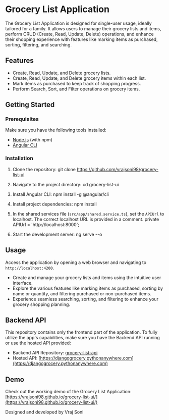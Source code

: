 # Grocery List Application

The Grocery List Application is designed for single-user usage, ideally tailored for a family. It allows users to manage their grocery lists and items, perform CRUD (Create, Read, Update, Delete) operations, and enhance their shopping experience with features like marking items as purchased, sorting, filtering, and searching.

## Features

- Create, Read, Update, and Delete grocery lists.
- Create, Read, Update, and Delete grocery items within each list.
- Mark items as purchased to keep track of shopping progress.
- Perform Search, Sort, and Filter operations on grocery items.

## Getting Started

### Prerequisites

Make sure you have the following tools installed:

- [Node.js](https://nodejs.org/) (with npm)
- [Angular CLI](https://angular.io/cli)

### Installation

1. Clone the repository: git clone https://github.com/vrajsoni98/grocery-list-ui

2. Navigate to the project directory: cd grocery-list-ui

3. Install Angular CLI: npm install -g @angular/cli

4. Install project dependencies: npm install

5. In the shared services file (`src/app/shared.service.ts`), set the `APIUrl` to localhost. The correct localhost URL is provided in a comment.
   private APIUrl = 'http://localhost:8000';

6. Start the development server: ng serve --o

## Usage

Access the application by opening a web browser and navigating to `http://localhost:4200`.

- Create and manage your grocery lists and items using the intuitive user interface.
- Explore the various features like marking items as purchased, sorting by name or quantity, and filtering purchased or non-purchased items.
- Experience seamless searching, sorting, and filtering to enhance your grocery shopping planning.

## Backend API

This repository contains only the frontend part of the application. To fully utilize the app's capabilities, make sure you have the Backend API running or use the hosted API provided:

- Backend API Repository: [grocery-list-api](https://github.com/vrajsoni98/grocery-list-api)
- Hosted API: [https://djangogrocery.pythonanywhere.com](https://djangogrocery.pythonanywhere.com)

## Demo

Check out the working demo of the Grocery List Application: [https://vrajsoni98.github.io/grocery-list-ui/](https://vrajsoni98.github.io/grocery-list-ui/)

Designed and developed by Vraj Soni
